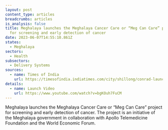 ```yaml
---
layout: post
content_type: articles
breadcrumbs: articles
is_analysis: false
title: Meghalaya launches the Meghalaya Cancer Care or “Meg Can Care” project
  for screening and early detection of cancer
date: 2023-06-07T14:55:10.861Z
states:
  - Meghalaya
sectors:
  - Health
subsectors:
  - Delivery Systems
sources:
  - name: Times of India
    url: https://timesofindia.indiatimes.com/city/shillong/conrad-launches-cancer-care-project-in-meghalaya/articleshow/100665273.cms
details:
  - name: Launch Video
    url: https://www.youtube.com/watch?v=bgKOuh7FuCM
---
```

Meghalaya launches the Meghalaya Cancer Care or “Meg Can Care” project for screening and early detection of cancer. The project is an initiative of the Meghalaya government in collaboration with Apollo Telemedicine Foundation and the World Economic Forum.
